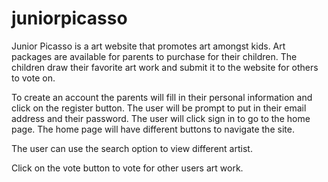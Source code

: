# juniorpicasso

Junior Picasso is a art website that promotes art amongst kids. Art packages are available for parents to purchase for their children. The children draw their favorite art work and submit it to the website for others to vote on.

To create an account the parents will fill in their personal information and click on the register button. The user will be prompt to put in their email address and their password. The user will click sign in to go to the home page. The home page will have different buttons to navigate the site. 

The user can use the search option to view different artist.

Click on the vote button to vote for other users art work.